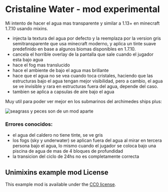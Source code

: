 # Cristaline Water - mod experimental 
Mi intento de hacer el agua mas transparente y similar a 1.13+ en minecraft 1.7.10 usando mixins.

- injecta la textura del agua por defecto y la reemplaza por la version gris semitransparente que usa minecraft moderno, y aplica un tinte suave predefinido en base a algunos biomas disponibles en 1.7.10.
- cancela el horrible overlay de la pantalla que sale cuando el jugador esta bajo agua
- hace el fog mas translucido
- hace el ambiente de bajo el agua mas brillante
- hace que el agua no se vea cuando toca cristales, haciendo que las estructuras bajo el agua tengan mejor visibilidad, pero a cambio, el agua se ve invisible y rara en estructuras fuera del agua, depende del caso.
- tambien se aplica a capsulas de aire bajo el agua

Muy util para poder ver mejor en los submarinos del archimedes ships plus:

![seagrass y peces son de un mod aparte](https://i.ibb.co/YLtYnR1/image.png)

### Errores conocidos:
- el agua del caldero no tiene tinte, se ve gris
- los fogs (sky y underwater) se aplican fuera del agua al mirar en tercera persona bajo el agua, lo mismo cuando el jugador se coloca bajo una piscina de agua de mas de 4 bloques de profundidad
- la transicion del ciclo de 24hs no es completamente correcta

## Unimixins example mod License
This example mod is available under the [CC0 license](LICENSE).
